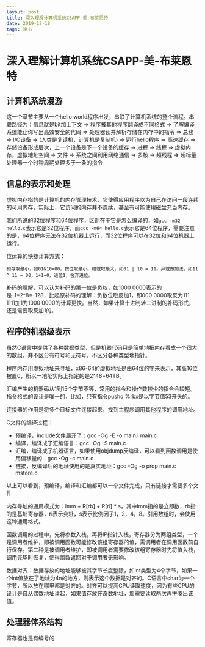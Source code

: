 ```yaml
---
layout: post
title: 深入理解计算机系统CSAPP-美-布莱恩特
date: 2019-12-18
tags: 读书
---
```


# 深入理解计算机系统CSAPP-美-布莱恩特

## 计算机系统漫游

这一个章节主要从一个hello world程序出发，串联了计算机系统的整个流程。串联路径为：信息就是bit加上下文 => 程序被其他程序翻译成不同格式 => 了解编译系统能让你写出高效安全的代码 => 处理器读并解析存储在内存中的指令 => 总线 => I/O设备 => (人类是复读机，计算机是复制机) => 运行hello程序 => 高速缓存 => 存储设备形成层次，上一个设备是下一个设备的缓存 => 进程 => 线程 => 虚拟内存，虚拟地址空间 => 文件 => 系统之间利用网络通信 => 多核 => 超线程 => 超标量处理器一个时钟周期处理多于一条的指令

## 信息的表示和处理

虚拟内存指的是计算机的内存管理技术，它使得应用程序以为自己在访问一段连续的可用内存，实际上，它访问的内存并不连续，甚至有可能使用磁盘充当内存。

我们所说的32位程序和64位程序，区别在于它是怎么编译的，如```gcc -m32 hello.c```表示它是32位程序，而```gcc -m64 hello.c```表示它是64位程序，需要注意的是，64位程序无法在32位机器上运行，而32位程序可以在32位和64位机器上运行。 

位运算的快捷计算方式：
```
相与取最小，如01&10=00，按位取最小。相或取最大，如01 | 10 = 11。异或做加法，如11 ^ 11 = 00，1+1=0，进位1，舍弃进位。
```

补码的理解，可以认为补码的第一位是负权，如1000 0000表示的是-1*2^8=-128，比起原补码的理解：负数位取反加1，即000 0000取反为111 1111加1为1000 0000的计算更快。当然，如果计算十进制转二进制的补码形式，还是需要取反加1的。

## 程序的机器级表示

虽然C语言中提供了各种数据类型，但是机器代码只是简单地把内存看成一个很大的数组，并不区分有符号和无符号，不区分各种类型地指针。

程序内存用虚拟地址来寻址，x86-64的虚拟地址是由64位的字来表示，其高16位被置0，所以一地址实际上指定的是2^48=64TB。

汇编产生的机器码从1到15个字节不等，常用的指令和操作数较少的指令会较短。指令格式的设计是唯一的，比如，只有指令pushq %rbx是以字节值53开头的。

连接器的作用是将多个目标文件连接起来，找到主程序调用其他程序的调用地址。

C文件的编译过程：
+ 预编译，include文件展开了：gcc -Og -E -o main.i main.c
+ 编译，编译成了汇编语言：gcc -Og -S main.c
+ 汇编，编译成了机器语言，如果使用objdump反编译，可以看到函数调用是使用偏移量的：gcc -Og -c main.c
+ 链接，反编译后的地址使用的是真实地址：gcc -Og -o prop main.c mstore.c

以上可以看到，预编译，编译和汇编都可以一个文件完成，只有链接才需要多个文件

内存寻址的通用模式为：Imm + R[rb] + R[ri] * s，其中Imm指的是立即数，rb指的是基址寄存器，ri表示变址，s表示比例因子1，2，4，8。引用数组时，会使用这种通用格式。

函数调用的过程中，先将参数入栈，再将IP指针入栈，寄存器分为两组类型，一个是调用者维护，即被调用函数可能修改该组寄存器的值，需调用者在调用函数前自行保存。第二种是被调用者维护，即被调用者需要修改该组寄存器时先将值入栈，调用完毕时恢复，使得函数返回对于调用者无影响。

数据对齐：数据存放的地址能够被其字节长度整除，如int类型为4个字节，如果一个int值放在了地址为4n的地方，则表示这个数据是对齐的。C语言中char为一个字节，所以放在哪里都是对齐的。对齐可以提高CPU读取速度，因为有些CPU的设计是自从偶数地址读起，如果值存放在奇数地址，那需要读取两次再拼凑出该值。

## 处理器体系结构

寄存器也是有编号的

